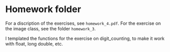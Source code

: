 # Homework folder #
For a discription of the exercises, see `homework_4.pdf`. For the exercise on the image class, see the folder `homework_3`. 

I templated the functions for the exercise on digit_counting, to make it work with float, long double, etc. 